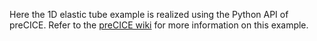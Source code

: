 Here the 1D elastic tube example is realized using the Python API of preCICE. Refer to the [preCICE wiki](https://github.com/precice/precice/wiki/1D-elastic-tube-using-the-Python-API) for more information on this example.

